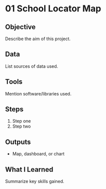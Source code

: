 # 01 School Locator Map

## Objective
Describe the aim of this project.

## Data
List sources of data used.

## Tools
Mention software/libraries used.

## Steps
1. Step one
2. Step two

## Outputs
- Map, dashboard, or chart

## What I Learned
Summarize key skills gained.
